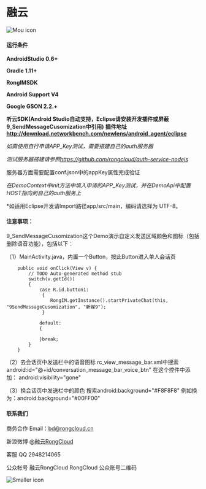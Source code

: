 # 融云

![Mou icon](http://www.rongcloud.cn/images/logo_1.png)





#### 运行条件

**AndroidStudio 0.6+**

**Gradle 1.11+**

**RongIMSDK**

**Android Support V4**

**Google GSON 2.2.+**

**听云SDK(Android Studio自动支持，Eclipse请安装开发插件或屏蔽9_SendMessageCusomization中引用)**
**插件地址<http://download.networkbench.com/newlens/android_agent/eclipse>**

*如需使用自行申请APP_Key测试，需要搭建自己的auth服务器*

*测试服务器搭建请参照<https://github.com/rongcloud/auth-service-nodejs>*

服务器方面需要配置conf.json中的appKey属性完成验证

*在DemoContext中init方法中填入申请的APP_Key测试，并在DemoApi中配置HOST指向到自己的auth服务上*

*如适用Eclipse开发请Import路径app/src/main，编码请选择为 UTF-8。

#### 注意事项：
9_SendMessageCusomization这个Demo演示自定义发送区域颜色和图标（包括删除语音功能），包括以下：
		
（1）MainActivity.java，内置一个Button，按此Button进入单人会话页

		public void onClick(View v) {
			// TODO Auto-generated method stub
	    	switch(v.getId())
	    	{
		    	case R.id.button1:
				 {
		            RongIM.getInstance().startPrivateChat(this, "9SendMessageCusomization", "新媒9");
				 }
		
		    	default:
		    	{
		    		
		    	}break;
		    }
		}
（2）去会话页中发送栏中的语音图标
		rc_view_message_bar.xml中搜索android:id="@+id/conversation_message_bar_voice_btn"
		在这个控件中添加：
		android:visibility="gone"
	
	
（3）换会话页中发送栏中的颜色
		搜索android:background="#F8F8F8"
		例如换为：android:background="#00FF00"

   	
    	
#### 联系我们
商务合作
Email：<bd@rongcloud.cn>

新浪微博 [@融云RongCloud](http://weibo.com/rongcloud)

客服 QQ 2948214065

公众帐号
融云RongCloud RongCloud 公众账号二维码

![Smaller icon](http://www.rongcloud.cn/images/code1.png "RongCloud")
